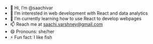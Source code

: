 - 👋 Hi, I’m @saachivar
- 👀 I’m interested in web development with React and data analytics
- 🌱 I’m currently learning how to use React to develop webpages
- 📫 Reach me at saachi.varshney@gmail.com
- 😄 Pronouns: she/her
- ⚡ Fun fact: I like fish

<!---
saachivar/saachivar is a ✨ special ✨ repository because its `README.md` (this file) appears on your GitHub profile.
You can click the Preview link to take a look at your changes.
--->
